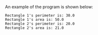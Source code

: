 An example of the program is shown below:

```
Rectangle 1's perimeter is: 30.0
Rectangle 1's area is: 50.0
Rectangle 2's perimeter is: 20.0
Rectangle 2's area is: 21.0
```
